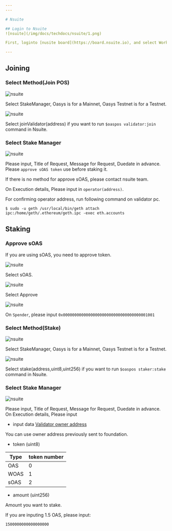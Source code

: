 ```yaml
---
---

# Nsuite

## Login to Nsuite 
![nsuite](/img/docs/techdocs/nsuite/1.png)

First, loginto [nusite board](https://board.nsuite.io), and select Workflow, New Request and Contract method. 

---
```

## Joining


### Select Method(Join POS)

![nsuite](/img/docs/techdocs/nsuite/2.png)

Select StakeManager, Oasys is for a Mainnet, Oasys Testnet is for a Testnet.

![nsuite](/img/docs/techdocs/nsuite/join.png)

Select joinValidator(address) if you want to run `$oaspos validator:join` command in Nsuite.

### Select Stake Manager

![nsuite](/img/docs/techdocs/nsuite/4.png)

Please input, Title of Request, Message for Request, Duedate in advance.
Please `approve sOAS token` use before staking it. 

If there is no method for approve sOAS, please contact nsuite team. 

On Execution details, Please input [](/docs/techdocs/wallet/1-2) in `operator(address)`.


For confirming operator address, run following command on validator pc.

```
$ sudo -u geth /usr/local/bin/geth attach ipc:/home/geth/.ethereum/geth.ipc -exec eth.accounts
```

## Staking

### Approve sOAS 

If you are using sOAS, you need to approve token. 

![nsuite](/img/docs/techdocs/nsuite/soas.png)

Select sOAS.

![nsuite](/img/docs/techdocs/nsuite/approve.png)

Select Approve

![nsuite](/img/docs/techdocs/nsuite/spend.png)

On `Spender`, please input `0x0000000000000000000000000000000000001001`

### Select Method(Stake)

![nsuite](/img/docs/techdocs/nsuite/2.png)

Select StakeManager, Oasys is for a Mainnet, Oasys Testnet is for a Testnet.

![nsuite](/img/docs/techdocs/nsuite/stake.png)

Select stake(address,uint8,uint256) if you want to run `$oaspos staker:stake` command in Nsuite.

### Select Stake Manager

![nsuite](/img/docs/techdocs/nsuite/stake2.png)

Please input, Title of Request, Message for Request, Duedate in advance.
On Execution details, Please input 

- input data [Validator owner address](/docs/techdocs/wallet/1-2)

You can use owner address previously sent to foundation.

- token (uint8)

| Type | token number |
|-----------|-----------|
| OAS| 0 |
| WOAS| 1 |
| sOAS| 2 |


- amount (uint256)

Amount you want to stake. 

If you are inputing 1.5 OAS, please input: 

```
1500000000000000000
```
